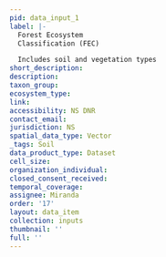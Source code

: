 ```yaml
---
pid: data_input_1
label: |-
  Forest Ecosystem
  Classification (FEC)

  Includes soil and vegetation types
short_description: 
description: 
taxon_group: 
ecosystem_type: 
link: 
accessibility: NS DNR
contact_email: 
jurisdiction: NS
spatial_data_type: Vector
_tags: Soil
data_product_type: Dataset
cell_size: 
organization_individual: 
closed_consent_received: 
temporal_coverage: 
assignee: Miranda
order: '17'
layout: data_item
collection: inputs
thumbnail: ''
full: ''
---
```

